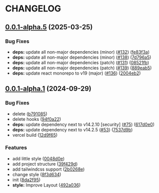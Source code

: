 # CHANGELOG


## [0.0.1-alpha.5](https://github.com/Zach677/TechTrek/compare/v0.0.1-alpha.1...v0.0.1-alpha.5) (2025-03-25)


### Bug Fixes

* **deps:** update all non-major dependencies (minor) ([#132](https://github.com/Zach677/TechTrek/issues/132)) ([fe83f3a](https://github.com/Zach677/TechTrek/commit/fe83f3a992154b0345d09bda8c884378ca5fa916))
* **deps:** update all non-major dependencies (minor) ([#138](https://github.com/Zach677/TechTrek/issues/138)) ([7d796a5](https://github.com/Zach677/TechTrek/commit/7d796a5a4719337332ba30cf3fec2887b576ac09))
* **deps:** update all non-major dependencies (patch) ([#131](https://github.com/Zach677/TechTrek/issues/131)) ([08521fb](https://github.com/Zach677/TechTrek/commit/08521fb3249330412e8bf05aef4da4eb22b0cdce))
* **deps:** update all non-major dependencies (patch) ([#139](https://github.com/Zach677/TechTrek/issues/139)) ([889eab5](https://github.com/Zach677/TechTrek/commit/889eab5fbe5bca97cd445bb1ecf7d355060a77b2))
* **deps:** update react monorepo to v19 (major) ([#136](https://github.com/Zach677/TechTrek/issues/136)) ([2004eb2](https://github.com/Zach677/TechTrek/commit/2004eb22460e2d6b52eb4800d895686297ba2f67))



## [0.0.1-alpha.1](https://github.com/Zach677/TechTrek/compare/39f429d9cf158453734d1d0c31d03bbf20f86d8a...v0.0.1-alpha.1) (2024-09-29)


### Bug Fixes

* delete ([b791085](https://github.com/Zach677/TechTrek/commit/b791085c56a7b914f310b9f612f0bcd64d98500c))
* delete hooks ([94f0a22](https://github.com/Zach677/TechTrek/commit/94f0a22f627397b784b7151d19d43c21b264d169))
* **deps:** update dependency next to v14.2.10 [security] ([#75](https://github.com/Zach677/TechTrek/issues/75)) ([617d0e0](https://github.com/Zach677/TechTrek/commit/617d0e0987827bc47fbd52a4390d3159241c3325))
* **deps:** update dependency next to v14.2.5 ([#53](https://github.com/Zach677/TechTrek/issues/53)) ([7537d9b](https://github.com/Zach677/TechTrek/commit/7537d9b8d1e8e4c0004cd71589436ae97de6528b))
* vercel build ([12d9f65](https://github.com/Zach677/TechTrek/commit/12d9f65dd83ed46bd1132ef1885c1979d2d844e4))


### Features

* add little style ([0048d0e](https://github.com/Zach677/TechTrek/commit/0048d0e3f4937dc8abf88adb3055211f4f89531d))
* add project structure ([39f429d](https://github.com/Zach677/TechTrek/commit/39f429d9cf158453734d1d0c31d03bbf20f86d8a))
* add tailwindcss support ([2b0268e](https://github.com/Zach677/TechTrek/commit/2b0268eca4674b641b5143badddfbccc81cee1b4))
* change style ([8f3d634](https://github.com/Zach677/TechTrek/commit/8f3d6348c4d4dc7c358dd727d49ff76ce615d587))
* init ([8da2f95](https://github.com/Zach677/TechTrek/commit/8da2f957b0d0c9d9dcace0dbe33129d93c6a936c))
* **style:** Improve Layout ([492a036](https://github.com/Zach677/TechTrek/commit/492a036fbe7bc786585d535c8a8017f496a9f3f1))



